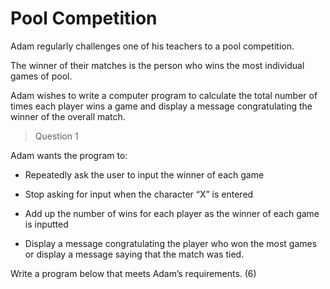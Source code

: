 # Pool Competition

Adam regularly challenges one of his teachers to a pool competition.  

The winner of their matches is the person who wins the most individual games of pool.

Adam wishes to write a computer program to calculate the total number of times each player wins a game and display a message congratulating the winner of the overall match.  

> Question 1

Adam wants the program to:

* Repeatedly ask the user to input the winner of each game

* Stop asking for input when the character “X” is entered

* Add up the number of wins for each player as the winner of each game is inputted

* Display a message congratulating the player who won the most games or display a message saying that the match was tied. 

Write a program below that meets Adam’s requirements.  (6)
